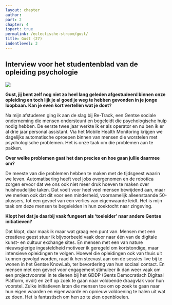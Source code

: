 ```yaml
---
layout: chapter
author: 
part: 2
chapter: 4
ispart: true
permalink: /eclectische-stroom/gust/
title: Gust (27)
indentlevel: 3
---
```


## Interview voor het studentenblad van de opleiding psychologie

<a href="{{ site.baseurl }}/images/Gust.jpg" data-lightbox="Gust"><img src="{{ site.baseurl }}/images/Gust.jpg"></a>

**Gust, jij bent zelf nog niet zo heel lang geleden afgestudeerd binnen onze opleiding en toch lijk je al goed je weg te hebben gevonden in je jonge loopbaan. Kan je even kort vertellen wat je doet?**

Na mijn afstuderen ging ik aan de slag bij Re-Track, een Gentse sociale onderneming die mensen ondersteunt en begeleidt die psychologische hulp nodig hebben. De eerste twee jaar werkte ik er als operator en nu ben ik er al drie jaar personal assistant. Via het Mobile Health Monitoring krijgen we dagelijks automatische oproepen binnen van mensen die worstelen met psychologische problemen. Het is onze taak om die problemen aan te pakken. 

**Over welke problemen gaat het dan precies en hoe gaan jullie daarmee om?**

De meeste van die problemen hebben te maken met de tijdsgeest waarin we leven. Automatisering heeft veel jobs overgenomen en de  robotica zorgen ervoor dat we ons ook niet meer druk hoeven te maken over huishoudelijke taken. Dat voelt voor heel veel mensen bevrijdend aan, maar we merken ook dat dit voor een minderheid, voornamelijk alleenstaande 50-plussers, tot een gevoel van een verlies van eigenwaarde leidt. Het is mijn taak om deze mensen te begeleiden in hun zoektocht naar zingeving.

**Klopt het dat je daarbij vaak fungeert als ‘toeleider’ naar andere Gentse initiatieven?**

Dat klopt, daar maak ik maar wat graag een punt van. Mensen met een creatieve geest stuur ik bijvoorbeeld vaak door naar één van de digitale kunst- en cultuur exchange sites. En mensen met een van nature nieuwsgierige ingesteldheid motiveer ik geregeld om kortstondige, maar intensieve opleidingen te volgen. Hoewel die opleidingen ook van thuis uit kunnen gevolgd worden, raad ik hen steevast aan om de sessies live bij te wonen in het Gentse KnowLab, ter bevordering van hun sociaal contact. En mensen met een gevoel voor engagement stimuleer ik dan weer vaak om een projectvoorstel in te dienen bij het GDDP (Gents Democratisch Digitaal Platform, nvdr) en zelf op zoek te gaan naar voldoende draagvlak voor hun voorstel. Zulke initiatieven laten die mensen toe om op zoek te gaan naar hun eigen waarden en eigenwaarde en opnieuw voldoening te halen uit wat ze doen. Het is fantastisch om hen zo te zien openbloeien.
